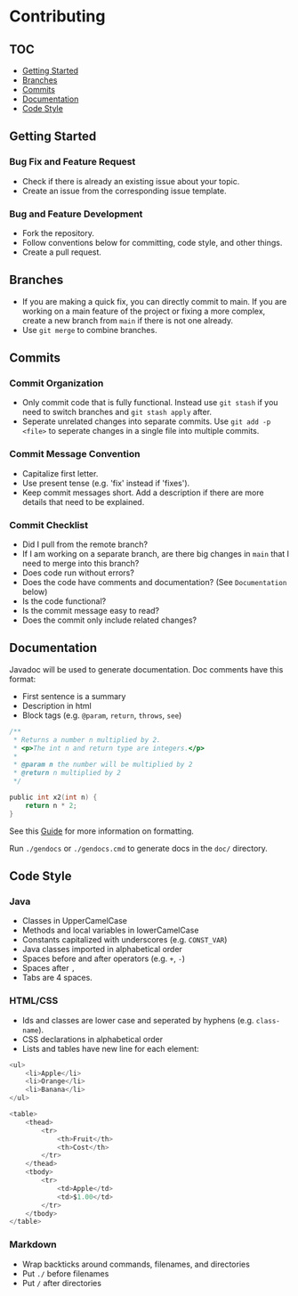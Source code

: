 # Contributing

## TOC
* [Getting Started](getting-started)
* [Branches](branches)
* [Commits](commits)
* [Documentation](documentation)
* [Code Style](code-style)

## Getting Started

### Bug Fix and Feature Request

* Check if there is already an existing issue about your topic.
* Create an issue from the corresponding issue template. 

### Bug and Feature Development

* Fork the repository.
* Follow conventions below for committing, code style, and other things.
* Create a pull request.

## Branches

* If you are making a quick fix, you can directly commit to main. If you are working on a main feature of the project or fixing a more complex, create a new branch from `main` if there is not one already.
* Use `git merge` to combine branches.

## Commits

### Commit Organization

* Only commit code that is fully functional. Instead use `git stash` if you need to switch branches and `git stash apply` after.
* Seperate unrelated changes into separate commits. Use `git add -p <file>` to seperate changes in a single file into multiple commits.

### Commit Message Convention

* Capitalize first letter.
* Use present tense (e.g. 'fix' instead if 'fixes').
* Keep commit messages short. Add a description if there are more details that need to be explained.

### Commit Checklist

* Did I pull from the remote branch?
* If I am working on a separate branch, are there big changes in `main` that I need to merge into this branch?
* Does code run without errors?
* Does the code have comments and documentation? (See `Documentation` below)
* Is the code functional?
* Is the commit message easy to read?
* Does the commit only include related changes?

## Documentation

Javadoc will be used to generate documentation.
Doc comments have this format:

* First sentence is a summary
* Description in html
* Block tags (e.g. `@param`, `return`, `throws`, `see`)

```c
/**
 * Returns a number n multiplied by 2.
 * <p>The int n and return type are integers.</p>
 *
 * @param n the number will be multiplied by 2
 * @return n multiplied by 2
 */

public int x2(int n) {
    return n * 2;
}
```

See this [Guide](https://www.oracle.com/technical-resources/articles/java/javadoc-tool.html) for more information on formatting.

Run `./gendocs` or `./gendocs.cmd` to generate docs in the `doc/` directory.

## Code Style

### Java

* Classes in UpperCamelCase
* Methods and local variables in lowerCamelCase
* Constants capitalized with underscores (e.g. `CONST_VAR`)
* Java classes imported in alphabetical order
* Spaces before and after operators (e.g. `+`, `-`) 
* Spaces after `,`
* Tabs are 4 spaces.

### HTML/CSS

* Ids and classes are lower case and seperated by hyphens (e.g. `class-name`).
* CSS declarations in alphabetical order
* Lists and tables have new line for each element:

```c
<ul>
    <li>Apple</li>
    <li>Orange</li>
    <li>Banana</li>
</ul>
```

```c
<table>
    <thead>
        <tr>
            <th>Fruit</th>
            <th>Cost</th>
        </tr>
    </thead>
    <tbody>
        <tr>
            <td>Apple</td>
            <td>$1.00</td>
        </tr>
    </tbody>
</table>
```

### Markdown

* Wrap backticks around commands, filenames, and directories
* Put `./` before filenames
* Put `/` after directories 

